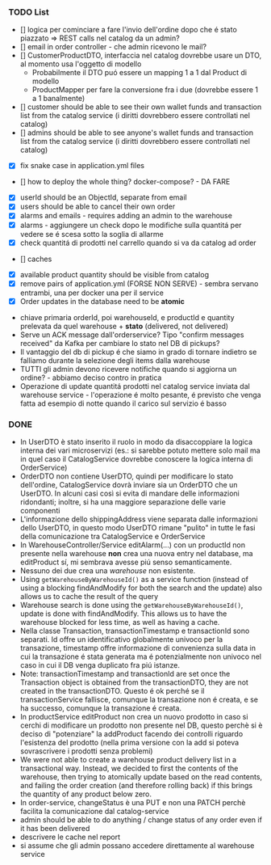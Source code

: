 ### TODO List

- [] logica per cominciare a fare l'invio dell'ordine dopo che é stato piazzato => REST calls nel catalog da un admin?
- [] email in order controller - che admin ricevono le mail?
- [] CustomerProductDTO, interfaccia nel catalog dovrebbe usare un DTO, al momento usa l'oggetto di modello
    - Probabilmente il DTO puó essere un mapping 1 a 1 dal Product di modello
    - ProductMapper per fare la conversione fra i due (dovrebbe essere 1 a 1 banalmente)
- [] customer should be able to see their own wallet funds and transaction list from the catalog service (i diritti dovrebbero essere controllati nel catalog)
- [] admins should be able to see anyone's wallet funds and transaction list from the catalog service (i diritti dovrebbero essere controllati nel catalog)
- [X] fix snake case in application.yml files
- [] how to deploy the whole thing? docker-compose? - DA FARE
- [X] userId should be an ObjectId, separate from email
- [X] users should be able to cancel their own order
- [X] alarms and emails - requires adding an admin to the warehouse
- [X] alarms - aggiungere un check dopo le modifiche sulla quantitá per vedere se é scesa sotto la soglia di allarme
- [X] check quantitá di prodotti nel carrello quando si va da catalog ad order
- [] caches
- [X] available product quantity should be visible from catalog
- [X] remove pairs of application.yml (FORSE NON SERVE) - sembra servano entrambi, una per docker una per il service
- [X] Order updates in the database need to be **atomic**

- chiave primaria orderId, poi warehouseId, e productId e quantity prelevata da quel warehouse + **stato** (delivered, not delivered)
- Serve un ACK message dall'orderservice? Tipo "confirm messages received" da Kafka per cambiare lo stato nel DB di pickups?
- Il vantaggio del db di pickup é che siamo in grado di tornare indietro se falliamo durante la selezione degli items dalla warehouse
- TUTTI gli admin devono ricevere notifiche quando si aggiorna un ordine? - abbiamo deciso contro in pratica
- Operazione di update quantitá prodotti nel catalog service inviata dal warehouse service - l'operazione é molto pesante, é previsto che venga fatta ad esempio di notte quando il carico sul servizio é basso

### DONE

- In UserDTO è stato inserito il ruolo in modo da disaccoppiare la logica interna dei vari microservizi (es.: si sarebbe potuto mettere solo mail ma in quel caso il CatalogService dovrebbe conoscere la logica interna di OrderService)
- OrderDTO non contiene UserDTO, quindi per modificare lo stato dell'ordine, CatalogService dovrà inviare sia un OrderDTO che un UserDTO. In alcuni casi così si evita di mandare delle informazioni ridondanti; inoltre, si ha una maggiore separazione delle varie componenti
- L'informazione dello shippingAddress viene separata dalle informazioni dello UserDTO, in questo modo UserDTO rimane "pulito" in tutte le fasi della comunicazione tra CatalogService e OrderService 
- In WarehouseController/Service editAlarm(...) con un productId non presente nella warehouse **non** crea una nuova entry nel database, ma editProduct sí, mi sembrava avesse piú senso semanticamente.
- Nessuno dei due crea una *warehouse* non esistente.
- Using `getWarehouseByWarehouseId()` as a service function (instead of using a blocking findAndModify for both the search and the update) also allows us to cache the result of the query 
- Warehouse search is done using the `getWarehouseByWarehouseId()`, update is done with findAndModify. This allows us to have the warehouse blocked for less time, as well as having a cache.
- Nella classe Transaction, transactionTimestamp e transactionId sono separati. Id offre un identificativo globalmente univoco per la transazione, timestamp offre informazione di convenienza sulla data in cui la transazione é stata generata ma é potenzialmente non univoco nel caso in cui il DB venga duplicato fra piú istanze.
- Note: transactionTimestamp and transactionId are set once the Transaction object is obtained from the transactionDTO, they are not created in the transactionDTO. Questo é ok perché se il transactionService fallisce, comunque la transazione non é creata, e se ha successo, comunque la transazione é creata.
- In productService editProduct non crea un nuovo prodotto in caso si cerchi di modificare un prodotto non presente nel DB, questo perchè si è deciso di "potenziare" la addProduct facendo dei controlli riguardo l'esistenza del prodotto (nella prima versione con la add si poteva sovrascrivere i prodotti senza problemi)
- We were not able to create a warehouse product delivery list in a transactional way. Instead, we decided to first the contents of the warehouse, then trying to atomically update based on the read contents, and failing the order creation (and therefore rolling back) if this brings the quantity of any product below zero.
- In order-service, changeStatus è una PUT e non una PATCH perchè facilita la comunicazione dal catalog-service
- admin should be able to do anything / change status of any order even if it has been delivered
- descrivere le cache nel report
- si assume che gli admin possano accedere direttamente al warehouse service 